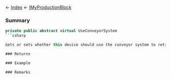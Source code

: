 ← [Index](Api-Index) ← [IMyProductionBlock](Sandbox.ModAPI.Ingame.IMyProductionBlock)

### Summary

```csharp
private public abstract virtual UseConveyorSystem
```csharp

Gets or sets whether this device should use the conveyor system to retrieve and store items.

### Returns

### Example

### Remarks

